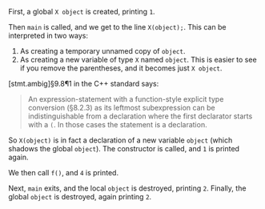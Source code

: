 First, a global `X object` is created, printing `1`.

Then `main` is called, and we get to the line `X(object);`. This can be interpreted in two ways:
1. As creating a temporary unnamed copy of `object`.
2. As creating a new variable of type `X` named `object`. This is easier to see if you remove the parentheses, and it becomes just `X object`.

[stmt.ambig]§9.8¶1 in the C++ standard says:
> An expression-statement with a function-style explicit type conversion (§8.2.3) as its leftmost subexpression can be indistinguishable from a declaration where the first declarator starts with a `(`. In those cases the statement is a declaration.

So `X(object)` is in fact a declaration of a new variable `object` (which shadows the global `object`). The constructor is called, and `1` is printed again.

We then call `f()`, and `4` is printed.

Next, `main` exits, and the local `object` is destroyed, printing `2`. Finally, the global `object` is destroyed, again printing `2`.
